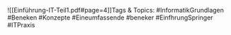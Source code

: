 
![[Einführung-IT-Teil1.pdf#page=4]]Tags & Topics:
   #InformatikGrundlagen
   #Beneken
   #Konzepte
   #Eineumfassende
   #beneker
   #EinfhrungSpringer
   #ITPraxis